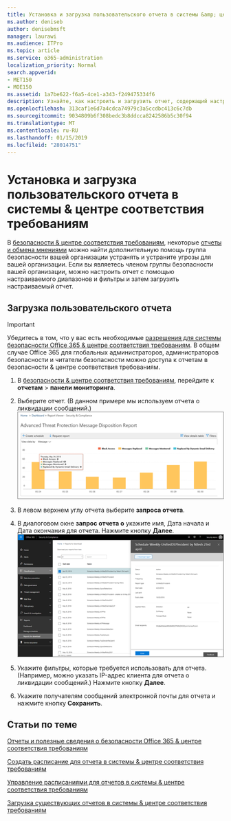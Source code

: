 ```yaml
---
title: Установка и загрузка пользовательского отчета в системы &amp; центре соответствия требованиям
ms.author: deniseb
author: denisebmsft
manager: laurawi
ms.audience: ITPro
ms.topic: article
ms.service: o365-administration
localization_priority: Normal
search.appverid:
- MET150
- MOE150
ms.assetid: 1a7be622-f6a5-4ce1-a343-f249475334f6
description: Узнайте, как настроить и загрузить отчет, содержащий настраиваемый диапазон дат и фильтры безопасности &amp; центре соответствия требованиям.
ms.openlocfilehash: 313caf1e6d7a4cdca74979c3a5ccdbc413c6c7db
ms.sourcegitcommit: 9034809b6f308bedc3b8ddcca8242586b5c30f94
ms.translationtype: MT
ms.contentlocale: ru-RU
ms.lasthandoff: 01/15/2019
ms.locfileid: "28014751"
---
```

# <a name="set-up-and-download-a-custom-report-in-the-security-amp-compliance-center"></a>Установка и загрузка пользовательского отчета в системы &amp; центре соответствия требованиям

В [безопасности &amp; центре соответствия требованиям](https://protection.office.com), некоторые [отчеты и обмена мнениями](reports-and-insights-in-security-and-compliance.md) можно найти дополнительную помощь группа безопасности вашей организации устранять и устраните угрозы для вашей организации. Если вы являетесь членом группы безопасности вашей организации, можно настроить отчет с помощью настраиваемого диапазонов и фильтры и затем загрузить настраиваемый отчет. 
  
## <a name="download-a-custom-report"></a>Загрузка пользовательского отчета

> [!IMPORTANT]
> Убедитесь в том, что у вас есть необходимые [разрешения для системы безопасности Office 365 &amp; центре соответствия требованиям](permissions-in-the-security-and-compliance-center.md). В общем случае Office 365 для глобальных администраторов, администраторов безопасности и читатели безопасности можно доступа к отчетам в безопасности &amp; центре соответствия требованиям. 
  
1. В [безопасности &amp; центре соответствия требованиям](https://protection.office.com), перейдите к **отчетам** \> **панели мониторинга**.
    
2. Выберите отчет. (В данном примере мы используем отчета о ликвидации сообщений.)<br/>![Выберите запрос отчета, чтобы загрузить отчет](media/b566925d-b9d9-453d-9bdd-f2637c7ba140.png)
  
3. В левом верхнем углу отчета выберите **запроса отчета**.
    
4. В диалоговом окне **запрос отчета о** укажите имя, Дата начала и Дата окончания для отчета. Нажмите кнопку **Далее**.<br/>![В разделе Безопасность &amp; центре соответствия требованиям, выберите отчеты о \> отчеты для загрузки](media/65e625f5-c98c-49fc-9c1f-8c80ec8308fd.png)
  
5. Укажите фильтры, которые требуется использовать для отчета. (Например, можно указать IP-адрес клиента для отчета о ликвидации сообщений.) Нажмите кнопку **Далее**.
    
6. Укажите получателям сообщений электронной почты для отчета и нажмите кнопку **Сохранить**.
    
## <a name="related-topics"></a>Статьи по теме

[Отчеты и полезные сведения о безопасности Office 365 &amp; центре соответствия требованиям](reports-and-insights-in-security-and-compliance.md)
  
[Создать расписание для отчета в системы &amp; центре соответствия требованиям](create-a-schedule-for-a-report.md)
  
[Управление расписаниями для отчетов в системы &amp; центре соответствия требованиям](manage-schedules-for-multiple-reports.md)
  
[Загрузка существующих отчетов в системы &amp; центре соответствия требованиям](download-existing-reports.md)
  

